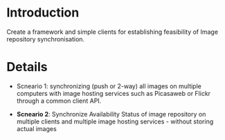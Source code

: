 # Introduction #

Create a framework and simple clients for establishing feasibility of Image repository synchronisation.

# Details #

  * Scneario 1: synchronizing (push or 2-way) all images on multiple computers with image hosting services such as Picasaweb or Flickr through a common client API.

  * **Scneario 2**: Synchronize Availability Status of image repository on multiple clients and multiple image hosting services - without storing actual images


